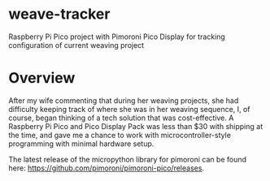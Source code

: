 # weave-tracker
Raspberry Pi Pico project with Pimoroni Pico Display for tracking configuration of current weaving project

<h1>Overview</h1>

After my wife commenting that during her weaving projects, she had difficulty keeping track of where she was in her weaving sequence, I, of course, began thinking of a tech solution that was cost-effective. A Raspberry Pi Pico and Pico Display Pack was less than $30 with shipping at the time, and gave me a chance to work with microcontroller-style programming with minimal hardware setup.

The latest release of the micropython library for pimoroni can be found here: https://github.com/pimoroni/pimoroni-pico/releases.
